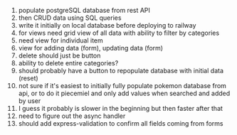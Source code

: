 1. populate postgreSQL database from rest API
2. then CRUD data using SQL queries
3. write it initially on local database before deploying to railway
4. for views need grid view of all data with ability to filter by categories
5. need view for individual item
6. view for adding data (form), updating data (form)
7. delete should just be button
8. ability to delete entire categories?
9. should probably have a button to repopulate database with initial data (reset)
10. not sure if it's easiest to initially fully populate pokemon database from api, or to do it piecemiel and only add values when searched and added by user
11. I guess it probably is slower in the beginning but then faster after that
12. need to figure out the async handler
13. should add express-validation to confirm all fields coming from forms
